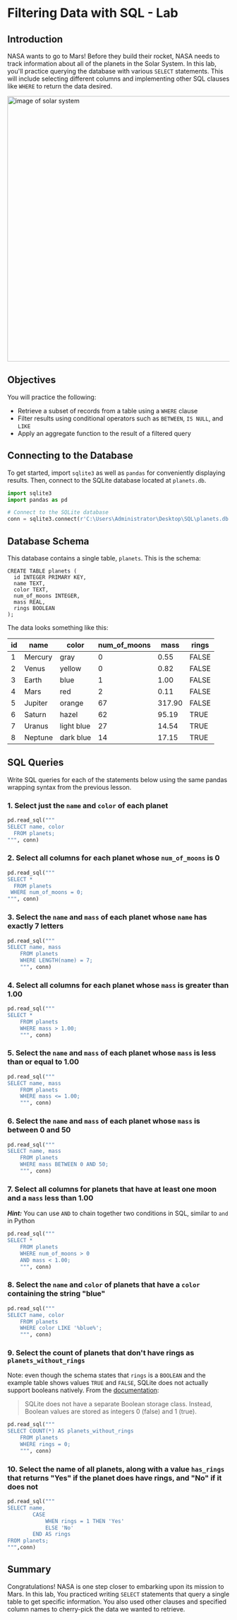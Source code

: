 # Filtering Data with SQL - Lab

## Introduction 

NASA wants to go to Mars! Before they build their rocket, NASA needs to track information about all of the planets in the Solar System. In this lab, you'll practice querying the database with various `SELECT` statements. This will include selecting different columns and implementing other SQL clauses like `WHERE` to return the data desired.

<img src="https://raw.githubusercontent.com/learn-co-curriculum/dsc-filtering-lab-v2-4/master/images/planets.png" alt="image of solar system" width="600">

## Objectives

You will practice the following:

* Retrieve a subset of records from a table using a `WHERE` clause
* Filter results using conditional operators such as `BETWEEN`, `IS NULL`, and `LIKE`
* Apply an aggregate function to the result of a filtered query

## Connecting to the Database

To get started, import `sqlite3` as well as `pandas` for conveniently displaying results. Then, connect to the SQLite database located at `planets.db`. 


```python
import sqlite3
import pandas as pd

# Connect to the SQLite database
conn = sqlite3.connect(r'C:\Users\Administrator\Desktop\SQL\planets.db')

```

## Database Schema

This database contains a single table, `planets`. This is the schema:

```
CREATE TABLE planets (
  id INTEGER PRIMARY KEY,
  name TEXT,
  color TEXT,
  num_of_moons INTEGER,
  mass REAL,
  rings BOOLEAN
);
```

The data looks something like this:

| id | name    | color      | num_of_moons | mass   | rings |
| -- | ------- | ---------- | ------------ | ------ | ----- |
| 1  | Mercury | gray       | 0            | 0.55   | FALSE |
| 2  | Venus   | yellow     | 0            | 0.82   | FALSE |
| 3  | Earth   | blue       | 1            | 1.00   | FALSE |
| 4  | Mars    | red        | 2            | 0.11   | FALSE |
| 5  | Jupiter | orange     | 67           | 317.90 | FALSE |
| 6  | Saturn  | hazel      | 62           | 95.19  | TRUE  |
| 7  | Uranus  | light blue | 27           | 14.54  | TRUE  |
| 8  | Neptune | dark blue  | 14           | 17.15  | TRUE  |

## SQL Queries

Write SQL queries for each of the statements below using the same pandas wrapping syntax from the previous lesson.

### 1. Select just the `name` and `color` of each planet


```python
pd.read_sql("""
SELECT name, color
  FROM planets;
""", conn)
```

### 2. Select all columns for each planet whose `num_of_moons` is 0


```python
pd.read_sql("""
SELECT *
  FROM planets
 WHERE num_of_moons = 0;
""", conn)
```

### 3. Select the `name` and `mass` of each planet whose `name` has exactly 7 letters


```python
pd.read_sql("""
SELECT name, mass
    FROM planets
    WHERE LENGTH(name) = 7;
    """, conn)
```

### 4. Select all columns for each planet whose `mass` is greater than 1.00


```python
pd.read_sql("""
SELECT *
    FROM planets
    WHERE mass > 1.00;
    """, conn)
```

### 5. Select the `name` and `mass` of each planet whose `mass` is less than or equal to 1.00


```python
pd.read_sql("""
SELECT name, mass
    FROM planets
    WHERE mass <= 1.00;
    """, conn)
```

### 6. Select the `name` and `mass` of each planet whose `mass` is between 0 and 50


```python
pd.read_sql("""
SELECT name, mass
    FROM planets
    WHERE mass BETWEEN 0 AND 50;
    """, conn)
```

### 7. Select all columns for planets that have at least one moon and a `mass` less than 1.00

***Hint:*** You can use `AND` to chain together two conditions in SQL, similar to `and` in Python


```python
pd.read_sql("""
SELECT *
    FROM planets
    WHERE num_of_moons > 0
    AND mass < 1.00;
    """, conn)
```

### 8. Select the `name` and `color` of planets that have a `color` containing the string "blue"


```python
pd.read_sql("""
SELECT name, color
    FROM planets
    WHERE color LIKE '%blue%';
    """, conn)
```

### 9. Select the count of planets that don't have rings as `planets_without_rings`

Note: even though the schema states that `rings` is a `BOOLEAN` and the example table shows values `TRUE` and `FALSE`, SQLite does not actually support booleans natively. From the [documentation](https://www.sqlite.org/datatype3.html#boolean_datatype):

> SQLite does not have a separate Boolean storage class. Instead, Boolean values are stored as integers 0 (false) and 1 (true).


```python
pd.read_sql("""
SELECT COUNT(*) AS planets_without_rings
    FROM planets
    WHERE rings = 0;
    """, conn)
```

### 10. Select the name of all planets, along with a value `has_rings` that returns "Yes" if the planet does have rings, and "No" if it does not


```python
pd.read_sql("""
SELECT name,
        CASE
            WHEN rings = 1 THEN 'Yes'
            ELSE 'No'
        END AS rings
FROM planets;
""",conn)
```

## Summary

Congratulations! NASA is one step closer to embarking upon its mission to Mars. In this lab, You practiced writing `SELECT` statements that query a single table to get specific information. You also used other clauses and specified column names to cherry-pick the data we wanted to retrieve. 
